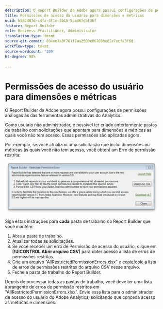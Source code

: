 ```yaml
---
description: O Report Builder da Adobe agora possui configurações de permissões análogas às das ferramentas administrativas do Analytics.
title: Permissões de acesso do usuário para dimensões e métricas
uuid: b561407d-c4fa-4f1e-8b16-5ca46fcbf36f
feature: Report Builder
role: Business Practitioner, Administrator
translation-type: tm+mt
source-git-commit: 894ee7a8f761f7aa2590e06708be82e7ecfa3f6d
workflow-type: tm+mt
source-wordcount: '209'
ht-degree: 98%

---
```



# Permissões de acesso do usuário para dimensões e métricas

O Report Builder da Adobe agora possui configurações de permissões análogas às das ferramentas administrativas do Analytics.

Como usuário não administrador, é possível ter criado anteriormente pastas de trabalho com solicitações que apontam para dimensões e métricas as quais você não tem acesso. Essas permissões são aplicadas agora.

Por exemplo, se você atualizou uma solicitação que inclui dimensões ou métricas às quais você não tem acesso, você obterá um Erro de permissão restrita:

![](assets/arb_restrc_perm.png)

Siga estas instruções para **cada** pasta de trabalho do Report Builder que você mantém:

1. Abra a pasta de trabalho.
1. Atualizar todas as solicitações.
1. Se você receber um erro de Permissão de acesso do usuário, clique em **[!UICONTROL Abrir arquivo CSV]** para obter acesso à lista de erros de permissões restritas.
1. Crie um arquivo &quot;AllRestrictedPermissionErrors.xlsx&quot; e copie/cole a lista de erros de permissões restritas do arquivo CSV nesse arquivo.
1. Feche a pasta de trabalho do Report Builder.

Depois de processar todas as pastas de trabalho, você deve ter uma lista abrangente de erros de permissão restritos em &quot;AllRestrictedPermissionErrors.xlsx&quot;. Envie essa lista para o administrador de acesso do usuário do Adobe Analytics, solicitando que conceda acesso às métricas e dimensões.
